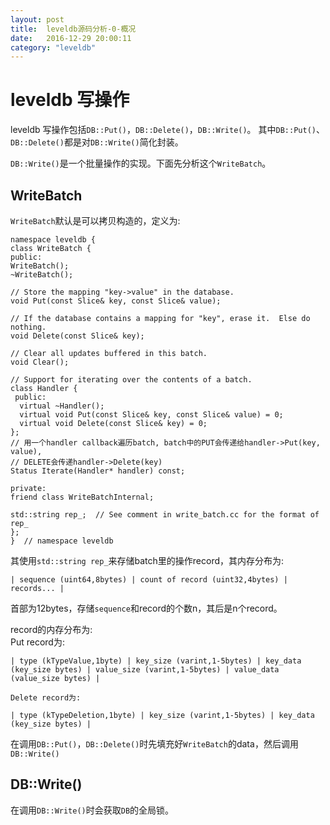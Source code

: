 ```yaml
---
layout: post
title:  leveldb源码分析-0-概况
date:   2016-12-29 20:00:11
category: "leveldb"
---
```


# leveldb 写操作
  leveldb 写操作包括`DB::Put()`，`DB::Delete()`，`DB::Write()`。
  其中`DB::Put()`、`DB::Delete()`都是对`DB::Write()`简化封装。

  `DB::Write()`是一个批量操作的实现。下面先分析这个`WriteBatch`。

## WriteBatch
  `WriteBatch`默认是可以拷贝构造的，定义为:

  ```
namespace leveldb {
class WriteBatch {
 public:
  WriteBatch();
  ~WriteBatch();

  // Store the mapping "key->value" in the database.
  void Put(const Slice& key, const Slice& value);

  // If the database contains a mapping for "key", erase it.  Else do nothing.
  void Delete(const Slice& key);

  // Clear all updates buffered in this batch.
  void Clear();

  // Support for iterating over the contents of a batch.
  class Handler {
   public:
    virtual ~Handler();
    virtual void Put(const Slice& key, const Slice& value) = 0;
    virtual void Delete(const Slice& key) = 0;
  };
  // 用一个handler callback遍历batch, batch中的PUT会传递给handler->Put(key, value),
  // DELETE会传递handler->Delete(key)
  Status Iterate(Handler* handler) const;

 private:
  friend class WriteBatchInternal;

  std::string rep_;  // See comment in write_batch.cc for the format of rep_
};
}  // namespace leveldb
  ```

  其使用`std::string rep_`来存储batch里的操作record，其内存分布为:

  ```
  | sequence (uint64,8bytes) | count of record (uint32,4bytes) | records... |
  ```
  首部为12bytes，存储`sequence`和record的个数n，其后是n个record。

  record的内存分布为:<br/>
    Put record为:
  ```
  | type (kTypeValue,1byte) | key_size (varint,1-5bytes) | key_data (key_size bytes) | value_size (varint,1-5bytes) | value_data (value_size bytes) |
  ```
    Delete record为: 
  ```
  | type (kTypeDeletion,1byte) | key_size (varint,1-5bytes) | key_data (key_size bytes) |
  ```

  在调用`DB::Put()`，`DB::Delete()`时先填充好`WriteBatch`的data，然后调用`DB::Write()`

## DB::Write()
  在调用`DB::Write()`时会获取`DB`的全局锁。

